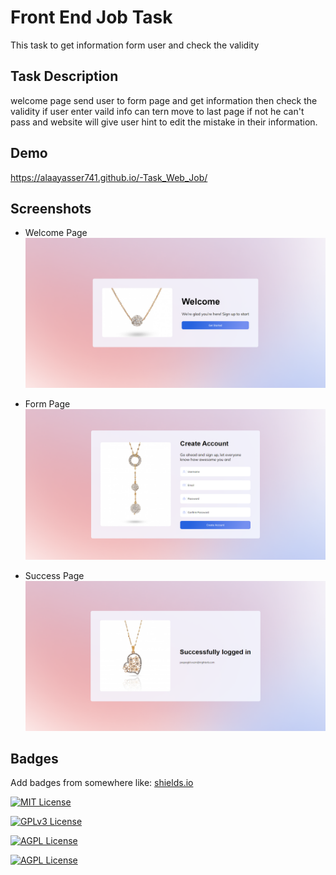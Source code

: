 
# Front End Job Task

This task to get information form user and check the validity 

## Task Description 
welcome page send user to form page and get information then check the validity if user enter vaild info can tern move to last page if not he can't pass and website will give user hint to edit the mistake in their information. 
## Demo

https://alaayasser741.github.io/-Task_Web_Job/




## Screenshots
- Welcome Page
![Welcome Screenshot](https://github.com/alaayasser741/-Task_Web_Job/blob/main/preview/screencapture-alaayasser741-github-io-Task-Web-Job-2022-12-13-22_28_04.png?raw=true)

- Form Page
![Form Screenshot](https://github.com/alaayasser741/-Task_Web_Job/blob/main/preview/screencapture-alaayasser741-github-io-Task-Web-Job-html-form-html-2022-12-13-22_29_15.png?raw=true)

- Success Page
![Form Screenshot](https://github.com/alaayasser741/-Task_Web_Job/blob/main/preview/screencapture-alaayasser741-github-io-Task-Web-Job-html-success-html-2022-12-13-22_28_28.png?raw=true)

## Badges

Add badges from somewhere like: [shields.io](https://shields.io/)

[![MIT License](https://img.shields.io/badge/HTML5-E34F26?style=for-the-badge&logo=html5&logoColor=white)](https://choosealicense.com/licenses/mit/)

[![GPLv3 License](https://img.shields.io/badge/Sass-CC6699?style=for-the-badge&logo=sass&logoColor=white)](https://opensource.org/licenses/)

[![AGPL License](https://img.shields.io/badge/JavaScript-323330?style=for-the-badge&logo=javascript&logoColor=F7DF1E)](http://www.gnu.org/licenses/agpl-3.0)

[![AGPL License](https://img.shields.io/badge/GitHub-100000?style=for-the-badge&logo=github&logoColor=white)](http://www.gnu.org/licenses/agpl-3.0)


